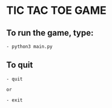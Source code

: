 # TIC TAC TOE GAME

## To run the game, type:
	- python3 main.py

## To quit
	- quit
	
	or

	- exit
